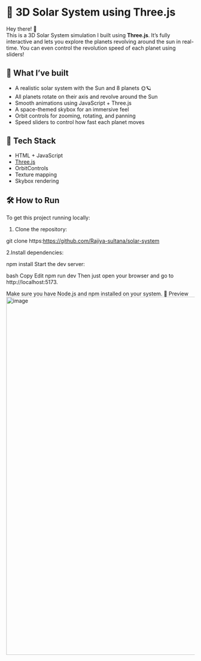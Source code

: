 # 🌌 3D Solar System using Three.js

Hey there! 👋  
This is a 3D Solar System simulation I built using **Three.js**. It’s fully interactive and lets you explore the planets revolving around the sun in real-time. You can even control the revolution speed of each planet using sliders!

## 🚀 What I’ve built

- A realistic solar system with the Sun and 8 planets 🌞🪐
- All planets rotate on their axis and revolve around the Sun
- Smooth animations using JavaScript + Three.js
- A space-themed skybox for an immersive feel
- Orbit controls for zooming, rotating, and panning
- Speed sliders to control how fast each planet moves

## 🧠 Tech Stack

- HTML + JavaScript
- [Three.js](https://threejs.org/)
- OrbitControls
- Texture mapping
- Skybox rendering

## 🛠️ How to Run

To get this project running locally:
1. Clone the repository:

git clone https:https://github.com/Rajiya-sultana/solar-system

2.Install dependencies:

npm install
Start the dev server:

bash
Copy
Edit
npm run dev
Then just open your browser and go to http://localhost:5173.

Make sure you have Node.js and npm installed on your system.
📸 Preview
<img width="956" alt="image" src="https://github.com/user-attachments/assets/1ae30e0d-fbdf-4d57-b978-467dd55a6879" />


